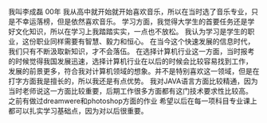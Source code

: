 我叫李成磊 00年 我从高中就开始就开始喜欢音乐，所以在当时选了音乐专业，只是不幸运落榜，但是依然喜欢音乐。
学习方面，我觉得大学生的首要任务还是学好文化知识，所以在学习上我踏踏实实，一点也不放松。
我认为学习是学生的职业，这份职业同样需要有智慧、毅力和恒心。
在当今这个快速发展的信息时代，我们只有不断汲取新知识，才不会落伍。
在选择计算机行业这一方面，当时报考的时候觉得我国发展迅速，选择计算机行业在以后的时候会比较容易找到工作，
发展的前景更多，符合我对计算机领域的想象。并不是特别喜欢这一领域，但是在打字方面我是擅长的，所以我还是有点优势。
我对JAVA语言方面比较精通，因为当时老师说这一方面比较重要，后期工作很多方面都有这门技术要求性比较高。
之前有做过dreamwere和photoshop方面的作业 
希望以后在每一项科目专业课上都可以扎实学习基础点，因为对以后很重要。
